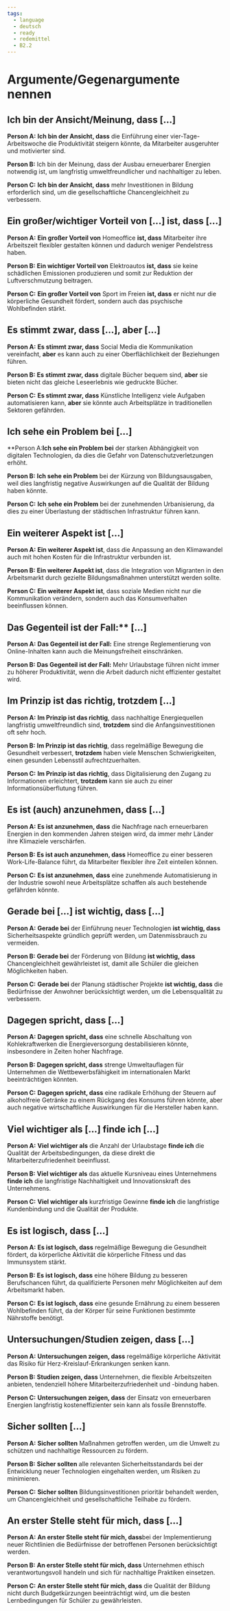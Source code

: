 ```yaml
---
tags:
  - language
  - deutsch
  - ready
  - redemittel
  - B2.2
---
```

# Argumente/Gegenargumente nennen

## Ich bin der Ansicht/Meinung, dass [...]

**Person A:** **Ich bin der Ansicht, dass** die Einführung einer vier-Tage-Arbeitswoche die Produktivität steigern könnte, da Mitarbeiter ausgeruhter und motivierter sind.

**Person B:** Ich bin der Meinung, dass der Ausbau erneuerbarer Energien notwendig ist, um langfristig umweltfreundlicher und nachhaltiger zu leben.

**Person C:** **Ich bin der Ansicht, dass** mehr Investitionen in Bildung erforderlich sind, um die gesellschaftliche Chancengleichheit zu verbessern.

## Ein großer/wichtiger Vorteil von [...] ist, dass [...]

**Person A:**  **Ein großer Vorteil von** Homeoffice **ist, dass** Mitarbeiter ihre Arbeitszeit flexibler gestalten können und dadurch weniger Pendelstress haben.

**Person B:** **Ein wichtiger Vorteil von** Elektroautos **ist, dass** sie keine schädlichen Emissionen produzieren und somit zur Reduktion der Luftverschmutzung beitragen.

**Person C:** **Ein großer Vorteil von** Sport im Freien **ist, dass** er nicht nur die körperliche Gesundheit fördert, sondern auch das psychische Wohlbefinden stärkt.

## Es stimmt zwar, dass [...], aber [...]

**Person A:** **Es stimmt zwar, dass** Social Media die Kommunikation vereinfacht, **aber** es kann auch zu einer Oberflächlichkeit der Beziehungen führen.

**Person B:** **Es stimmt zwar, dass** digitale Bücher bequem sind, **aber** sie bieten nicht das gleiche Leseerlebnis wie gedruckte Bücher.

**Person C:** **Es stimmt zwar, dass** Künstliche Intelligenz viele Aufgaben automatisieren kann, **aber** sie könnte auch Arbeitsplätze in traditionellen Sektoren gefährden.

## Ich sehe ein Problem bei [...]

**Person A:**Ich sehe ein Problem bei** der starken Abhängigkeit von digitalen Technologien, da dies die Gefahr von Datenschutzverletzungen erhöht.

**Person B:** **Ich sehe ein Problem** bei der Kürzung von Bildungsausgaben, weil dies langfristig negative Auswirkungen auf die Qualität der Bildung haben könnte.

**Person C:** **Ich sehe ein Problem** bei der zunehmenden Urbanisierung, da dies zu einer Überlastung der städtischen Infrastruktur führen kann.

## Ein weiterer Aspekt ist [...]

**Person A:** **Ein weiterer Aspekt ist**, dass die Anpassung an den Klimawandel auch mit hohen Kosten für die Infrastruktur verbunden ist.

**Person B:** **Ein weiterer Aspekt ist**, dass die Integration von Migranten in den Arbeitsmarkt durch gezielte Bildungsmaßnahmen unterstützt werden sollte.

**Person C:** **Ein weiterer Aspekt ist**, dass soziale Medien nicht nur die Kommunikation verändern, sondern auch das Konsumverhalten beeinflussen können.

## Das Gegenteil ist der Fall:** [...]

**Person A:** **Das Gegenteil ist der Fall:** Eine strenge Reglementierung von Online-Inhalten kann auch die Meinungsfreiheit einschränken.

**Person B:** **Das Gegenteil ist der Fall:** Mehr Urlaubstage führen nicht immer zu höherer Produktivität, wenn die Arbeit dadurch nicht effizienter gestaltet wird.

## Im Prinzip ist das richtig, trotzdem [...]

**Person A:** **Im Prinzip ist das richtig**, dass nachhaltige Energiequellen langfristig umweltfreundlich sind, **trotzdem** sind die Anfangsinvestitionen oft sehr hoch.

**Person B:** **Im Prinzip ist das richtig**, dass regelmäßige Bewegung die Gesundheit verbessert, **trotzdem** haben viele Menschen Schwierigkeiten, einen gesunden Lebensstil aufrechtzuerhalten.

**Person C:** **Im Prinzip ist das richtig**, dass Digitalisierung den Zugang zu Informationen erleichtert, **trotzdem** kann sie auch zu einer Informationsüberflutung führen.

## Es ist (auch) anzunehmen, dass [...]

**Person A:** **Es ist anzunehmen, dass** die Nachfrage nach erneuerbaren Energien in den kommenden Jahren steigen wird, da immer mehr Länder ihre Klimaziele verschärfen.

**Person B:** **Es ist auch anzunehmen, dass** Homeoffice zu einer besseren Work-Life-Balance führt, da Mitarbeiter flexibler ihre Zeit einteilen können.

**Person C:** **Es ist anzunehmen, dass** eine zunehmende Automatisierung in der Industrie sowohl neue Arbeitsplätze schaffen als auch bestehende gefährden könnte.

## Gerade bei [...] ist wichtig, dass [...]

**Person A:** **Gerade bei** der Einführung neuer Technologien **ist wichtig, dass** Sicherheitsaspekte gründlich geprüft werden, um Datenmissbrauch zu vermeiden.

**Person B:** **Gerade bei** der Förderung von Bildung **ist wichtig, dass** Chancengleichheit gewährleistet ist, damit alle Schüler die gleichen Möglichkeiten haben.

**Person C:** **Gerade bei** der Planung städtischer Projekte **ist wichtig, dass** die Bedürfnisse der Anwohner berücksichtigt werden, um die Lebensqualität zu verbessern.

## Dagegen spricht, dass [...]

**Person A:** **Dagegen spricht, dass** eine schnelle Abschaltung von Kohlekraftwerken die Energieversorgung destabilisieren könnte, insbesondere in Zeiten hoher Nachfrage.

**Person B:** **Dagegen spricht, dass** strenge Umweltauflagen für Unternehmen die Wettbewerbsfähigkeit im internationalen Markt beeinträchtigen könnten.

**Person C:** **Dagegen spricht, dass** eine radikale Erhöhung der Steuern auf alkoholfreie Getränke zu einem Rückgang des Konsums führen könnte, aber auch negative wirtschaftliche Auswirkungen für die Hersteller haben kann.

## Viel wichtiger als [...] finde ich [...]

**Person A:** **Viel wichtiger als** die Anzahl der Urlaubstage **finde ich** die Qualität der Arbeitsbedingungen, da diese direkt die Mitarbeiterzufriedenheit beeinflusst.

**Person B:** **Viel wichtiger als** das aktuelle Kursniveau eines Unternehmens **finde ich** die langfristige Nachhaltigkeit und Innovationskraft des Unternehmens.

**Person C:** **Viel wichtiger als** kurzfristige Gewinne **finde ich** die langfristige Kundenbindung und die Qualität der Produkte.

## Es ist logisch, dass [...]

**Person A:** **Es ist logisch, dass** regelmäßige Bewegung die Gesundheit fördert, da körperliche Aktivität die körperliche Fitness und das Immunsystem stärkt.

**Person B:** **Es ist logisch, dass** eine höhere Bildung zu besseren Berufschancen führt, da qualifizierte Personen mehr Möglichkeiten auf dem Arbeitsmarkt haben.

**Person C:** **Es ist logisch, dass** eine gesunde Ernährung zu einem besseren Wohlbefinden führt, da der Körper für seine Funktionen bestimmte Nährstoffe benötigt.

## Untersuchungen/Studien zeigen, dass [...]

**Person A:** **Untersuchungen zeigen, dass** regelmäßige körperliche Aktivität das Risiko für Herz-Kreislauf-Erkrankungen senken kann.

**Person B:** **Studien zeigen, dass** Unternehmen, die flexible Arbeitszeiten anbieten, tendenziell höhere Mitarbeiterzufriedenheit und -bindung haben.

**Person C:** **Untersuchungen zeigen, dass** der Einsatz von erneuerbaren Energien langfristig kosteneffizienter sein kann als fossile Brennstoffe.

## Sicher sollten [...]

**Person A:** **Sicher sollten** Maßnahmen getroffen werden, um die Umwelt zu schützen und nachhaltige Ressourcen zu fördern.

**Person B:** **Sicher sollten** alle relevanten Sicherheitsstandards bei der Entwicklung neuer Technologien eingehalten werden, um Risiken zu minimieren.

**Person C:** **Sicher sollten** Bildungsinvestitionen prioritär behandelt werden, um Chancengleichheit und gesellschaftliche Teilhabe zu fördern.

## An erster Stelle steht für mich, dass [...]

**Person A:** **An erster Stelle steht für mich, dass**bei der Implementierung neuer Richtlinien die Bedürfnisse der betroffenen Personen berücksichtigt werden.

**Person B:** **An erster Stelle steht für mich, dass** Unternehmen ethisch verantwortungsvoll handeln und sich für nachhaltige Praktiken einsetzen.

**Person C:** **An erster Stelle steht für mich, dass** die Qualität der Bildung nicht durch Budgetkürzungen beeinträchtigt wird, um die besten Lernbedingungen für Schüler zu gewährleisten.

